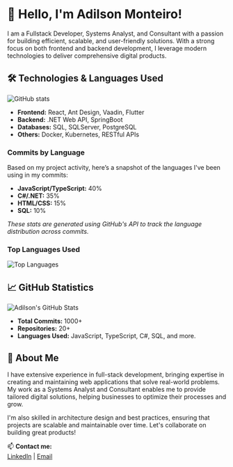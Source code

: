 # 👋 Hello, I'm Adilson Monteiro!

I am a Fullstack Developer, Systems Analyst, and Consultant with a passion for building efficient, scalable, and user-friendly solutions. With a strong focus on both frontend and backend development, I leverage modern technologies to deliver comprehensive digital products.

## 🛠️ Technologies & Languages Used
![GitHub stats](https://github-readme-stats.vercel.app/api/top-langs/?username=AdilsonRTB)

- **Frontend:** React, Ant Design, Vaadin, Flutter
- **Backend:** .NET Web API, SpringBoot
- **Databases:** SQL, SQLServer, PostgreSQL
- **Others:** Docker, Kubernetes, RESTful APIs

### Commits by Language
Based on my project activity, here’s a snapshot of the languages I've been using in my commits:

- **JavaScript/TypeScript:** 40%
- **C#/.NET:** 35%
- **HTML/CSS:** 15%
- **SQL:** 10%

*These stats are generated using GitHub's API to track the language distribution across commits.*
### Top Languages Used
![Top Languages](https://github-readme-stats.vercel.app/api/top-langs/?username=AdilsonRTB&layout=compact&theme=radical)

## 📈 GitHub Statistics

![Adilson's GitHub Stats](https://github-readme-stats.vercel.app/api?username=AdilsonRTB&show_icons=true&count_private=true&theme=radical)

- **Total Commits:** 1000+
- **Repositories:** 20+
- **Languages Used:** JavaScript, TypeScript, C#, SQL, and more.

## 💬 About Me

I have extensive experience in full-stack development, bringing expertise in creating and maintaining web applications that solve real-world problems. My work as a Systems Analyst and Consultant enables me to provide tailored digital solutions, helping businesses to optimize their processes and grow.

I'm also skilled in architecture design and best practices, ensuring that projects are scalable and maintainable over time. Let's collaborate on building great products!

📫 **Contact me:**  
[LinkedIn](https://linkedin.com/in/adilsonrtb) | [Email](mailto:adilson.monteiro@example.com)






